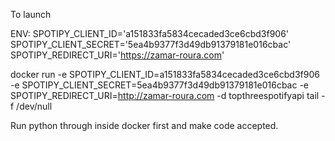 To launch

ENV:
SPOTIPY_CLIENT_ID='a151833fa5834cecaded3ce6cbd3f906'
SPOTIPY_CLIENT_SECRET='5ea4b9377f3d49db91379181e016cbac'
SPOTIPY_REDIRECT_URI='https://zamar-roura.com'



docker run -e SPOTIPY_CLIENT_ID=a151833fa5834cecaded3ce6cbd3f906 -e SPOTIPY_CLIENT_SECRET=5ea4b9377f3d49db91379181e016cbac -e SPOTIPY_REDIRECT_URI=http://zamar-roura.com -d topthreespotifyapi tail -f /dev/null

Run python through inside docker first and make code accepted.
    
